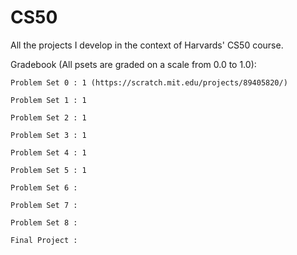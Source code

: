 # CS50
All the projects I develop in the context of Harvards' CS50 course.

Gradebook (All psets are graded on a scale from 0.0 to 1.0):
  
    Problem Set 0 : 1 (https://scratch.mit.edu/projects/89405820/)
 
    Problem Set 1 : 1
 
    Problem Set 2 : 1
  
    Problem Set 3 : 1
 
    Problem Set 4 : 1
 
    Problem Set 5 : 1
 
    Problem Set 6 :
 
    Problem Set 7 :
 
    Problem Set 8 :
 
    Final Project :

